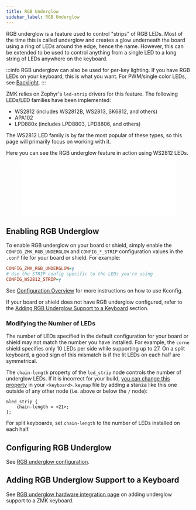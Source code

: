 ```yaml
---
title: RGB Underglow
sidebar_label: RGB Underglow
---
```


RGB underglow is a feature used to control "strips" of RGB LEDs. Most of the time this is called underglow and creates a glow underneath the board using a ring of LEDs around the edge, hence the name. However, this can be extended to be used to control anything from a single LED to a long string of LEDs anywhere on the keyboard.

:::info
RGB underglow can also be used for per-key lighting. If you have RGB LEDs on your keyboard, this is what you want. For PWM/single color LEDs, see [Backlight](backlight.md).
:::

ZMK relies on Zephyr's `led-strip` drivers for this feature. The following LEDs/LED families have been implemented:

- WS2812 (includes WS2812B, WS2813, SK6812, and others)
- APA102
- LPD880x (includes LPD8803, LPD8806, and others)

The WS2812 LED family is by far the most popular of these types, so this page will primarily focus on working with it.

Here you can see the RGB underglow feature in action using WS2812 LEDs.

<figure class="video-container">
  <iframe src="//www.youtube.com/embed/2KJkq8ssDU0" frameborder="0" allowfullscreen width="100%"></iframe>
</figure>

## Enabling RGB Underglow

To enable RGB underglow on your board or shield, simply enable the `CONFIG_ZMK_RGB_UNDERGLOW` and `CONFIG_*_STRIP` configuration values in the `.conf` file for your board or shield.
For example:

```ini
CONFIG_ZMK_RGB_UNDERGLOW=y
# Use the STRIP config specific to the LEDs you're using
CONFIG_WS2812_STRIP=y
```

See [Configuration Overview](../config/index.md) for more instructions on how to use Kconfig.

If your board or shield does not have RGB underglow configured, refer to the [Adding RGB Underglow Support to a Keyboard](#adding-rgb-underglow-support-to-a-keyboard) section.

### Modifying the Number of LEDs

The number of LEDs specified in the default configuration for your board or shield may not match the number you have installed. For example, the `corne` shield specifies only 10 LEDs per side while supporting up to 27. On a split keyboard, a good sign of this mismatch is if the lit LEDs on each half are symmetrical.

The `chain-length` property of the `led_strip` node controls the number of underglow LEDs. If it is incorrect for your build, [you can change this property](../config/index.md#changing-devicetree-properties) in your `<keyboard>.keymap` file by adding a stanza like this one outside of any other node (i.e. above or below the `/` node):

```dts
&led_strip {
    chain-length = <21>;
};
```

For split keyboards, set `chain-length` to the number of LEDs installed on each half.

## Configuring RGB Underglow

See [RGB underglow configuration](../config/underglow.md).

## Adding RGB Underglow Support to a Keyboard

See [RGB underglow hardware integration page](../development/hardware-integration/lighting/underglow.md) on adding underglow support to a ZMK keyboard.
